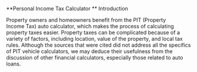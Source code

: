 **Personal Income Tax Calculator
**
Introduction

Property owners and homeowners benefit from the PIT (Property Income Tax) auto calculator, which makes the process of calculating property taxes easier. 
Property taxes can be complicated because of a variety of factors, including location, value of the property, and local tax rules. Although the sources that were cited did not address all the specifics of PIT vehicle calculators,
we may deduce their usefulness from the discussion of other financial calculators, especially those related to auto loans.
